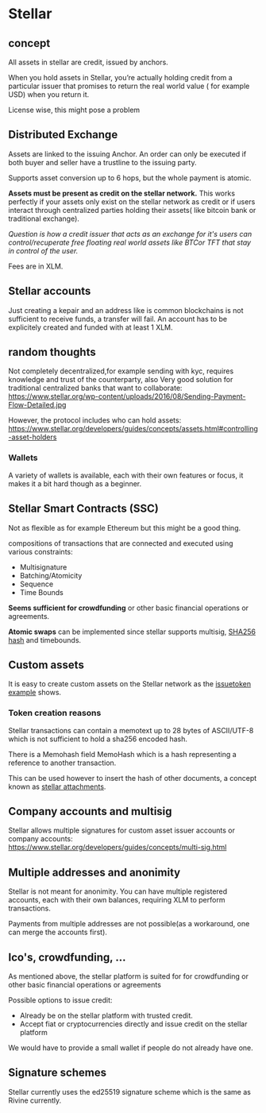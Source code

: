 # Stellar
## concept
All assets in stellar are credit, issued by anchors.

When you hold assets in Stellar, you’re actually holding credit from a particular issuer that promises to return the real world value ( for example USD) when you return it.

License wise, this might pose a problem

## Distributed Exchange
Assets are linked to the issuing Anchor. An order can only be executed if both buyer and seller have a trustline to the issuing party.

Supports asset conversion up to 6 hops, but the whole payment is atomic.

**Assets must be present as credit on the stellar network.** 
This works perfectly if your assets only exist on the stellar network as credit or if users interact through centralized parties holding their assets( like bitcoin bank or traditional exchange).

_Question is how a credit issuer that acts as an exchange for it's users can control/recuperate free floating real world assets like BTCor TFT that stay in control of the user._

Fees are in XLM.
## Stellar accounts

Just creating a kepair and an address like is common blockchains is not sufficient to receive funds, a transfer will fail. An account has to be explicitely created and funded with at least 1 XLM.

## random thoughts

Not completely decentralized,for example sending with kyc, requires knowledge and trust of the counterparty, also 
Very good solution for traditional centralized banks that want to collaborate:
https://www.stellar.org/wp-content/uploads/2016/08/Sending-Payment-Flow-Detailed.jpg

However, the protocol includes who can hold assets: https://www.stellar.org/developers/guides/concepts/assets.html#controlling-asset-holders

### Wallets
A variety of wallets is available, each with their own features or focus, it makes it a bit hard though as a beginner.


## Stellar Smart Contracts (SSC)
Not as flexible as for example Ethereum but this might be a good thing.

compositions of transactions that are connected and executed using various constraints:
- Multisignature
- Batching/Atomicity
- Sequence
- Time Bounds

**Seems sufficient for crowdfunding** or other basic financial operations or agreements.

**Atomic swaps** can be implemented since stellar supports multisig, [SHA256 hash](https://www.stellar.org/developers/guides/concepts/multi-sig.html#hashx) and timebounds.

## Custom assets
It is easy to create custom assets on the Stellar network as the [issuetoken example](./issuetoken/readme.md) shows.

### Token creation reasons
Stellar transactions can contain a memotext up to 28 bytes of ASCII/UTF-8 which is not sufficient to hold a sha256 encoded hash.

There is a Memohash field MemoHash which is a hash representing a reference to another transaction. 

This can be used however to insert the hash of other documents, a concept known as [stellar attachments](https://www.stellar.org/developers/guides/attachment.html).
## Company accounts and multisig
Stellar allows multiple signatures for custom asset issuer accounts or company accounts: https://www.stellar.org/developers/guides/concepts/multi-sig.html

## Multiple addresses and anonimity
Stellar is not meant for anonimity.
You can have multiple registered accounts, each with their own balances, requiring XLM to perform transactions. 

Payments from multiple addresses are not possible(as a workaround, one can merge the accounts first).

## Ico's, crowdfunding, ...
As mentioned above, the stellar platform is suited for for crowdfunding or other basic financial operations or agreements

Possible options to issue credit:
- Already be on the stellar platform with trusted credit.
- Accept fiat or cryptocurrencies directly and issue credit on the stellar platform

We would have to provide a small wallet if people do not already have one.

## Signature schemes
Stellar currently uses the ed25519 signature scheme which is the same as Rivine currently.


